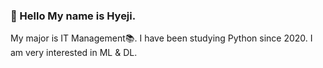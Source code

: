 ### 👋 Hello My name is Hyeji.

My major is IT Management📚. I have been studying Python since 2020. I am very interested in ML & DL.

